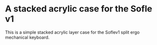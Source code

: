 # A stacked acrylic case for the Sofle v1
 
 This is a simple stacked acrylic layer case for the Soflev1 split ergo mechanical keyboard.

 
